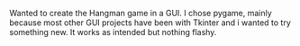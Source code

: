 Wanted to create the Hangman game in a GUI. I chose pygame, mainly because most other GUI projects have been with Tkinter and i wanted to try something new.
It works as intended but nothing flashy. 
